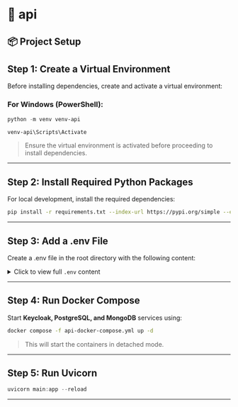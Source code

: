 # 🚀 api

## 📦 Project Setup

## **Step 1: Create a Virtual Environment**  

Before installing dependencies, create and activate a virtual environment:  

### **For Windows (PowerShell):**  

``` powershell
python -m venv venv-api

venv-api\Scripts\Activate
```

> Ensure the virtual environment is activated before proceeding to install dependencies.  

---

## **Step 2: Install Required Python Packages**  

For local development, install the required dependencies:  

``` bash
pip install -r requirements.txt --index-url https://pypi.org/simple --extra-index-url http://192.168.0.104:8081/repository/packageREPO/simple/ --trusted-host 192.168.0.104
```

---

## **Step 3: Add a .env File**

Create a .env file in the root directory with the following content:

<details>
<summary>Click to view full <code>.env</code> content</summary>

``` env
# -------- Keycloak Configuration --------
KEYCLOAK_URL=http://localhost:8080/auth
KEYCLOAK_BASE_URL=http://localhost:8080
KEYCLOAK_REDIRECT_URI=http://localhost:8000/auth/callback
TOKEN_URL=http://localhost:8080/realms/sso-realm/protocol/openid-connect/token
AUTH_URL=http://localhost:8080/realms/sso-realm/protocol/openid-connect/auth

KEYCLOAK_ADMIN=keycloakadmin
KEYCLOAK_ADMIN_SECRET_KEY=keycloakadmin
KEYCLOAK_REALM=sso-realm
KEYCLOAK_CLIENT_ID=sso-client
KEYCLOAK_CLIENT_SECRET_KEY=RJfiAZfdwRAQB02XtAJoV4E186zMCULG
IS_EXCHANGE_TOKEN=false

# -------- Frontend Configuration --------
FRONTEND_URL=http://localhost:5173

# -------- MongoDB Configuration --------
MONGO_DB_URL=mongodb://admin:admin@localhost:57057/api?authSource=admin
MONGO_DATABASE_NAME=api
MONGO_USER_COLLECTION_NAME=users
MONGO_RESET_PASSWORD_COLLECTION_NAME=passwordReset

# -------- Miscellaneous --------
STATIC_IMAGES_PATH=static/images
```

</details>

---

## **Step 4: Run Docker Compose**

Start **Keycloak, PostgreSQL, and MongoDB** services using:

``` bash
docker compose -f api-docker-compose.yml up -d
```

> This will start the containers in detached mode.

---

## **Step 5: Run Uvicorn**

``` powershell
uvicorn main:app --reload
```

---
